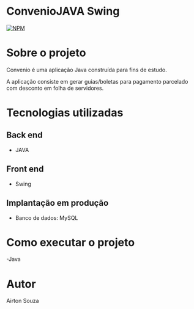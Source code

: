 # ConvenioJAVA Swing
[![NPM](https://img.shields.io/npm/l/react)](https://github.com/AirtonSouza10/Convenio/tree/master) 

# Sobre o projeto

Convenio é uma aplicação Java construída para fins de estudo.

A aplicação consiste em gerar guias/boletas para pagamento parcelado com desconto em folha de servidores.


# Tecnologias utilizadas
## Back end
- JAVA
## Front end
- Swing
## Implantação em produção
- Banco de dados: MySQL
# Como executar o projeto
-Java


# Autor

Airton Souza
